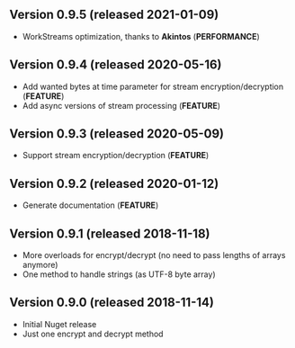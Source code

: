 ## Version 0.9.5 (released 2021-01-09)
- WorkStreams optimization, thanks to **Akintos** (**PERFORMANCE**)

## Version 0.9.4 (released 2020-05-16)
- Add wanted bytes at time parameter for stream encryption/decryption (**FEATURE**)
- Add async versions of stream processing (**FEATURE**)

## Version 0.9.3 (released 2020-05-09)
- Support stream encryption/decryption (**FEATURE**)

## Version 0.9.2 (released 2020-01-12)
- Generate documentation (**FEATURE**)

## Version 0.9.1 (released 2018-11-18)
- More overloads for encrypt/decrypt (no need to pass lengths of arrays anymore)
- One method to handle strings (as UTF-8 byte array)
 
## Version 0.9.0 (released 2018-11-14)
- Initial Nuget release
- Just one encrypt and decrypt method